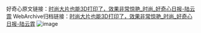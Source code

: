 好奇心原文链接：[时尚大片也能3D打印了，效果非常惊艳_时尚_好奇心日报-陆云霏](https://www.qdaily.com/articles/2265.html)
WebArchive归档链接：[时尚大片也能3D打印了，效果非常惊艳_时尚_好奇心日报-陆云霏](http://web.archive.org/web/20180430091020/http://www.qdaily.com:80/articles/2265.html)
![image](http://ww3.sinaimg.cn/large/007d5XDpgy1g3vbwyv4m4j30u05nv4qp)